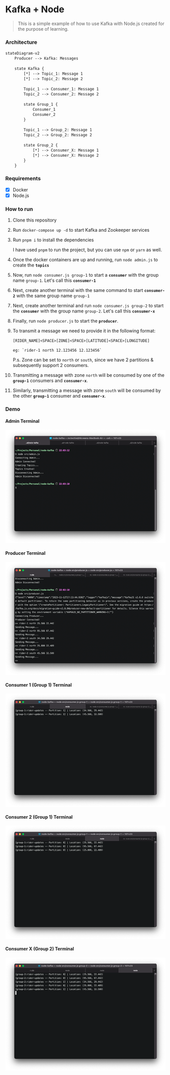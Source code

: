 # Kafka + Node

> This is a simple example of how to use Kafka with Node.js created for the purpose of learning.

### Architecture

```mermaid
stateDiagram-v2
    Producer --> Kafka: Messages

    state Kafka {
        [*] --> Topic_1: Message 1
        [*] --> Topic_2: Message 2

        Topic_1 --> Consumer_1: Message 1
        Topic_2 --> Consumer_2: Message 2

        state Group_1 {
            Consumer_1
            Consumer_2
        }

        Topic_1 --> Group_2: Message 1
        Topic_2 --> Group_2: Message 2

        state Group_2 {
            [*] --> Consumer_X: Message 1
            [*] --> Consumer_X: Message 2
        }
    }
```

### Requirements

- [x] Docker
- [x] Node.js

### How to run

1. Clone this repository
2. Run `docker-compose up -d` to start Kafka and Zookeeper services
3. Run `pnpm i` to install the dependencies
   
   I have used `pnpm` to run the project, but you can use `npm` or `yarn` as well.
   
4. Once the docker containers are up and running, run `node admin.js` to create the **`topics`**
5. Now, run `node consumer.js group-1` to start a **`consumer`** with the group name `group-1`. Let's call this **`consumer-1`**
6. Next, create another terminal with the same command to start **`consumer-2`** with the same group name `group-1`
7. Next, create another terminal and run `node consumer.js group-2` to start the **`consumer`** with the group name `group-2`. Let's call this **`consumer-x`**
8. Finally, run `node producer.js` to start the **`producer`**.
9. To transmit a message we need to provide it in the following format:
    ```
    [RIDER_NAME]<SPACE>[ZONE]<SPACE>[LATITUDE]<SPACE>[LONGITUDE]
    ```
    ```
    eg: `rider-1 north 12.123456 12.123456`
    ```

    P.s. Zone can be set to `north` or `south`, since we have 2 partitions & subsequently support 2 consumers.
10. Transmitting a message with zone `north` will be consumed by one of the **`group-1`** consumers and **`consumer-x`**.
11. Similarly, transmitting a message with zone `south` will be consumed by the other **`group-1`** consumer and **`consumer-x`**.

### Demo

#### Admin Terminal

![Admin](assets/admin.png)

#### Producer Terminal

![Producer](assets/producer.png)

#### Consumer 1 (Group 1) Terminal

![Consumer 1](assets/consumer1.png)

#### Consumer 2 (Group 1) Terminal

![Consumer 2](assets/consumer2.png)

#### Consumer X (Group 2) Terminal

![Consumer X](assets/consumerX.png)
